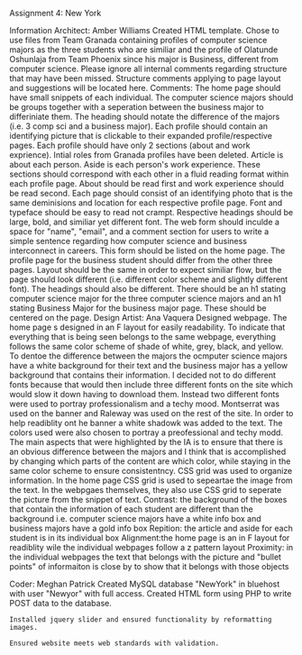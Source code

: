 Assignment 4: New York

Information Architect: Amber Williams
	Created HTML template. Chose to use files from Team Granada containing profiles of computer science majors as the three students who are similiar and the profile of Olatunde Oshunlaja from Team Phoenix since his major is Business, different from computer science.
	Please ignore all internal comments regarding structure that may have been missed. Structure comments applying to page layout and suggestions will be located here.
	Comments:
		The home page should have small snippets of each individual. The computer science majors should be groups together with a seperation between the business major to differiniate them. The heading should notate the difference of the majors (i.e. 3 comp sci and a business major). Each profile should contain an identifying picture that is clickable to their expanded profile/respective pages. 
		Each profile should have only 2 sections (about and work exprience). Intial roles from Granada profiles have been deleted.
		Article is about each person.
		Aside is each person's work experience.
		These sections should correspond with each other in a fluid reading format within each profile page. About should be read first and work experience should be read second. Each page should consist of an identifying photo that is the same deminisions and location for each respective profile page.
		Font and typeface should be easy to read not crampt. Respective headings should be large, bold, and similiar yet different font.
		The web form should inculde a space for "name", "email", and a comment section for users to write a simple sentence regarding how computer science and business interconnect in careers. This form should be listed on the home page.
		The profile page for the business student should differ from the other three pages. Layout should be the same in order to expect similiar flow, but the page should look different (i.e. different color scheme and slightly different font). The headings should also be different. There should be an h1 stating computer science major for the three computer science majors and an h1 stating Business Major for the business major page. These should be centered on the page.
Design Artist: Ana Vaquera
	Designed webpage. The home page s designed in an F layout for easily readability. To indicate that everything that is being seen belongs to the same webpage, everything follows the same color scheme of shade of white, grey, black, and yellow.
	To dentoe the difference between the majors the ocmputer science majors have a white background for their text and the business major has a yellow background that contains their information. I decided not to do different fonts because that would then include three different fonts on the site which would slow it down having to download them. Instead two different fonts were used to portray professionalism and a techy mood. Montserrat was used on the banner and Raleway was used on the rest of the site. In order to help readiblity ont he banner a white shadowk was added to the text. The colors used were also chosen to portray a preofessional and techy modd. The main aspects that were highlighted by the IA is to ensure that there is an obvious difference between the majors and I think that is accomplished by changing which parts of the content are which color, while staying in the same color scheme to ensure consistentncy.
	CSS grid was used to organize information. In the home page CSS grid is used to sepeartae the image from the text. In the webpgaes themselves, they also use CSS grid to seperate the picture from the snippet of text.
	Contrast: the background of the boxes that contain the information of each student are different than the background i.e. computer science majors have a white info box and business majors have a gold info box
	Repition: the article and aside for each student is in its individual box
	Alignment:the home page is an in F layout for readiblity wile the individual webpages follow a z pattern layout
	Proximity: in the individual webpages the text that belongs with the picture and "bullet points" of informaiton is close by to show that it belongs with those objects
	
Coder: Meghan Patrick
	Created MySQL database "NewYork" in bluehost with user "Newyor" with full access. Created HTML form using PHP to write POST data to the database.

	Installed jquery slider and ensured functionality by reformatting images.

	Ensured website meets web standards with validation.
